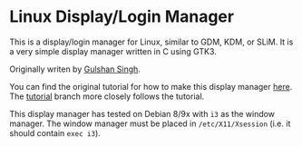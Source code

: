 Linux Display/Login Manager
===========================

This is a display/login manager for Linux, similar to GDM, KDM, or SLiM. It is a very simple display manager written in C using GTK3.

Originally writen by [Gulshan Singh](https://www.gulshansingh.com/).

You can find the original tutorial for how to make this display manager [here](https://www.gulshansingh.com/posts/how-to-write-a-display-manager/). The [tutorial](https://github.com/gsingh93/display-manager/tree/tutorial) branch more closely follows the tutorial.

This display manager has tested on Debian 8/9x with `i3` as the window manager. The window manager must be placed in `/etc/X11/Xsession` (i.e. it should contain `exec i3`).



